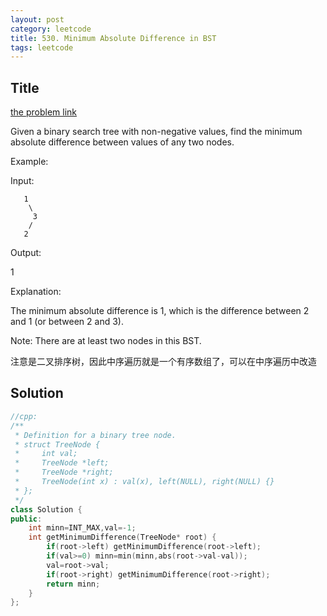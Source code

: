 ```yaml
---
layout: post
category: leetcode
title: 530. Minimum Absolute Difference in BST
tags: leetcode
---
```

## Title
[the problem link](https://leetcode.com/problems/minimum-absolute-difference-in-bst/description/)

Given a binary search tree with non-negative values, find the minimum absolute difference between values of any two nodes.

Example:

Input:

	   1
	    \
	     3
	    /
	   2

Output:

1

Explanation:

The minimum absolute difference is 1, which is the difference between 2 and 1 (or between 2 and 3).

Note: There are at least two nodes in this BST.

注意是二叉排序树，因此中序遍历就是一个有序数组了，可以在中序遍历中改造

## Solution
```c++
//cpp:
/**
 * Definition for a binary tree node.
 * struct TreeNode {
 *     int val;
 *     TreeNode *left;
 *     TreeNode *right;
 *     TreeNode(int x) : val(x), left(NULL), right(NULL) {}
 * };
 */
class Solution {
public:
    int minn=INT_MAX,val=-1;
    int getMinimumDifference(TreeNode* root) {
        if(root->left) getMinimumDifference(root->left);
        if(val>=0) minn=min(minn,abs(root->val-val));
        val=root->val;
        if(root->right) getMinimumDifference(root->right);
        return minn;
    }
};
```
